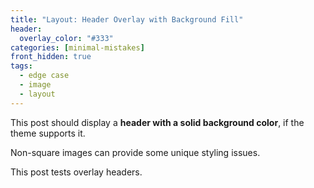 ```yaml
---
title: "Layout: Header Overlay with Background Fill"
header:
  overlay_color: "#333"
categories: [minimal-mistakes]
front_hidden: true
tags:
  - edge case
  - image
  - layout
---
```


This post should display a **header with a solid background color**, if the theme supports it.

Non-square images can provide some unique styling issues.

This post tests overlay headers.
